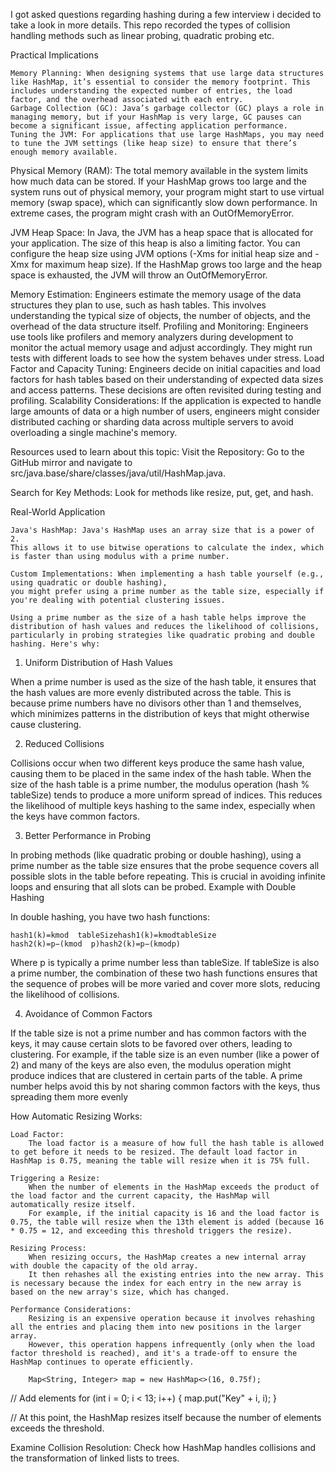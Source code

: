 I got asked questions regarding hashing during a few interview i decided to take a look in more details.
This repo recorded the types of collision handling methods such as linear probing, quadratic probing etc.

Practical Implications

    Memory Planning: When designing systems that use large data structures like HashMap, it’s essential to consider the memory footprint. This includes understanding the expected number of entries, the load factor, and the overhead associated with each entry.
    Garbage Collection (GC): Java’s garbage collector (GC) plays a role in managing memory, but if your HashMap is very large, GC pauses can become a significant issue, affecting application performance.
    Tuning the JVM: For applications that use large HashMaps, you may need to tune the JVM settings (like heap size) to ensure that there’s enough memory available.

Physical Memory (RAM): The total memory available in the system limits how much data can be stored. If your HashMap grows too large and the system runs out of physical memory, your program might start to use virtual memory (swap space), which can significantly slow down performance. In extreme cases, the program might crash with an OutOfMemoryError.

JVM Heap Space: In Java, the JVM has a heap space that is allocated for your application. The size of this heap is also a limiting factor. You can configure the heap size using JVM options (-Xms for initial heap size and -Xmx for maximum heap size). If the HashMap grows too large and the heap space is exhausted, the JVM will throw an OutOfMemoryError.

Memory Estimation: Engineers estimate the memory usage of the data structures they plan to use, such as hash tables. This involves understanding the typical size of objects, the number of objects, and the overhead of the data structure itself.
Profiling and Monitoring: Engineers use tools like profilers and memory analyzers during development to monitor the actual memory usage and adjust accordingly. They might run tests with different loads to see how the system behaves under stress.
Load Factor and Capacity Tuning: Engineers decide on initial capacities and load factors for hash tables based on their understanding of expected data sizes and access patterns. These decisions are often revisited during testing and profiling.
Scalability Considerations: If the application is expected to handle large amounts of data or a high number of users, engineers might consider distributed caching or sharding data across multiple servers to avoid overloading a single machine's memory.

Resources used to learn about this topic:
Visit the Repository: Go to the GitHub mirror and navigate to src/java.base/share/classes/java/util/HashMap.java.

Search for Key Methods: Look for methods like resize, put, get, and hash.

Real-World Application

    Java's HashMap: Java's HashMap uses an array size that is a power of 2. 
    This allows it to use bitwise operations to calculate the index, which is faster than using modulus with a prime number.

    Custom Implementations: When implementing a hash table yourself (e.g., using quadratic or double hashing), 
    you might prefer using a prime number as the table size, especially if you're dealing with potential clustering issues.

    Using a prime number as the size of a hash table helps improve the distribution of hash values and reduces the likelihood of collisions, particularly in probing strategies like quadratic probing and double hashing. Here's why:
1. Uniform Distribution of Hash Values

When a prime number is used as the size of the hash table, it ensures that the hash values are more evenly distributed across the table. 
This is because prime numbers have no divisors other than 1 and themselves, which minimizes patterns in the distribution of keys that might otherwise cause clustering.

2. Reduced Collisions

Collisions occur when two different keys produce the same hash value, causing them to be placed in the same index of the hash table. 
When the size of the hash table is a prime number, the modulus operation (hash % tableSize) tends to produce a more uniform spread of indices. 
This reduces the likelihood of multiple keys hashing to the same index, especially when the keys have common factors.

3. Better Performance in Probing

In probing methods (like quadratic probing or double hashing), using a prime number as the table size ensures that the probe sequence covers all possible slots in the table before repeating. This is crucial in avoiding infinite loops and ensuring that all slots can be probed.
Example with Double Hashing

In double hashing, you have two hash functions:

    hash1(k)=kmod  tableSizehash1(k)=kmodtableSize
    hash2(k)=p−(kmod  p)hash2(k)=p−(kmodp)

Where p is typically a prime number less than tableSize. If tableSize is also a prime number, the combination of these two hash functions ensures that the sequence of probes will be more varied and cover more slots, reducing the likelihood of collisions.

4. Avoidance of Common Factors

If the table size is not a prime number and has common factors with the keys, it may cause certain slots to be favored over others, leading to clustering. For example, if the table size is an even number (like a power of 2) and many of the keys are also even, the modulus operation might produce indices that are clustered in certain parts of the table. A prime number helps avoid this by not sharing common factors with the keys, thus spreading them more evenly

How Automatic Resizing Works:

    Load Factor:
        The load factor is a measure of how full the hash table is allowed to get before it needs to be resized. The default load factor in HashMap is 0.75, meaning the table will resize when it is 75% full.

    Triggering a Resize:
        When the number of elements in the HashMap exceeds the product of the load factor and the current capacity, the HashMap will automatically resize itself.
        For example, if the initial capacity is 16 and the load factor is 0.75, the table will resize when the 13th element is added (because 16 * 0.75 = 12, and exceeding this threshold triggers the resize).

    Resizing Process:
        When resizing occurs, the HashMap creates a new internal array with double the capacity of the old array.
        It then rehashes all the existing entries into the new array. This is necessary because the index for each entry in the new array is based on the new array's size, which has changed.

    Performance Considerations:
        Resizing is an expensive operation because it involves rehashing all the entries and placing them into new positions in the larger array.
        However, this operation happens infrequently (only when the load factor threshold is reached), and it's a trade-off to ensure the HashMap continues to operate efficiently.

        Map<String, Integer> map = new HashMap<>(16, 0.75f);

// Add elements
for (int i = 0; i < 13; i++) {
    map.put("Key" + i, i);
}

// At this point, the HashMap resizes itself because the number of elements exceeds the threshold.


    

Examine Collision Resolution: Check how HashMap handles collisions and the transformation of linked lists to trees.
